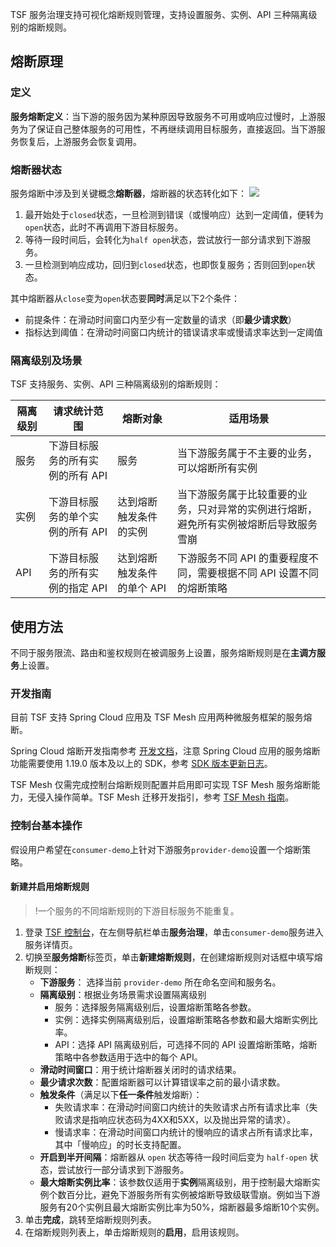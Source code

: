 TSF 服务治理支持可视化熔断规则管理，支持设置服务、实例、API 三种隔离级别的熔断规则。

## 熔断原理

### 定义

**服务熔断定义**：当下游的服务因为某种原因导致服务不可用或响应过慢时，上游服务为了保证自己整体服务的可用性，不再继续调用目标服务，直接返回。当下游服务恢复后，上游服务会恢复调用。

### 熔断器状态

服务熔断中涉及到关键概念**熔断器**，熔断器的状态转化如下：
![](https://main.qcloudimg.com/raw/53bf4d129a01ece7b8a7ff9f4ba7285f.png)

1. 最开始处于`closed`状态，一旦检测到错误（或慢响应）达到一定阈值，便转为`open`状态，此时不再调用下游目标服务。
2. 等待一段时间后，会转化为`half open`状态，尝试放行一部分请求到下游服务。
3. 一旦检测到响应成功，回归到`closed`状态，也即恢复服务；否则回到`open`状态。

其中熔断器从`close`变为`open`状态要**同时**满足以下2个条件：

- 前提条件：在滑动时间窗口内至少有一定数量的请求（即**最少请求数**）
- 指标达到阈值：在滑动时间窗口内统计的错误请求率或慢请求率达到一定阈值 

### 隔离级别及场景

TSF 支持服务、实例、API 三种隔离级别的熔断规则：

| 隔离级别 | 请求统计范围                     | 熔断对象                   | 适用场景                                                     |
| -------- | -------------------------------- | -------------------------- | ------------------------------------------------------------ |
| 服务     | 下游目标服务的所有实例的所有 API | 服务                       | 当下游服务属于不主要的业务，可以熔断所有实例                 |
| 实例     | 下游目标服务的单个实例的所有 API | 达到熔断触发条件的实例     | 当下游服务属于比较重要的业务，只对异常的实例进行熔断，避免所有实例被熔断后导致服务雪崩 |
| API      | 下游目标服务的所有实例的指定 API | 达到熔断触发条件的单个 API | 下游服务不同 API 的重要程度不同，需要根据不同 API 设置不同的熔断策略 |

## 使用方法

不同于服务限流、路由和鉴权规则在被调服务上设置，服务熔断规则是在**主调方服务**上设置。

### 开发指南

目前 TSF 支持 Spring Cloud 应用及 TSF Mesh 应用两种微服务框架的服务熔断。

Spring Cloud 熔断开发指南参考 [开发文档](https://cloud.tencent.com/document/product/649/40581)，注意 Spring Cloud 应用的服务熔断功能需要使用 1.19.0 版本及以上的 SDK，参考 [SDK 版本更新日志](https://cloud.tencent.com/document/product/649/38982)。

TSF Mesh 仅需完成控制台熔断规则配置并启用即可实现 TSF Mesh 服务熔断能力，无侵入操作简单。TSF Mesh 迁移开发指引，参考 [TSF Mesh 指南](https://cloud.tencent.com/document/product/649/17928)。

### 控制台基本操作  

假设用户希望在`consumer-demo`上针对下游服务`provider-demo`设置一个熔断策略。

#### 新建并启用熔断规则

> !一个服务的不同熔断规则的下游目标服务不能重复。

1. 登录 [TSF 控制台](https://console.cloud.tencent.com/tsf)，在左侧导航栏单击**服务治理**，单击`consumer-demo`服务进入服务详情页。
2. 切换至**服务熔断**标签页，单击**新建熔断规则**，在创建熔断规则对话框中填写熔断规则：
   - **下游服务**： 选择当前 `provider-demo` 所在命名空间和服务名。
   - **隔离级别**：根据业务场景需求设置隔离级别
     - 服务：选择服务隔离级别后，设置熔断策略各参数。
     - 实例：选择实例隔离级别后，设置熔断策略各参数和最大熔断实例比率。
     - API：选择 API 隔离级别后，可选择不同的 API 设置熔断策略，熔断策略中各参数适用于选中的每个 API。
   - **滑动时间窗口**：用于统计熔断器关闭时的请求结果。
   - **最少请求次数**：配置熔断器可以计算错误率之前的最小请求数。
   - **触发条件**（满足以下**任一条件**触发熔断）：
     - 失败请求率：在滑动时间窗口内统计的失败请求占所有请求比率（失败请求是指响应状态码为4XX和5XX，以及抛出异常的请求）。
     - 慢请求率：在滑动时间窗口内统计的慢响应的请求占所有请求比率，其中「慢响应」的时长支持配置。
   - **开启到半开间隔**：熔断器从 `open` 状态等待一段时间后变为 `half-open` 状态，尝试放行一部分请求到下游服务。
   - **最大熔断实例比率**：该参数仅适用于**实例**隔离级别，用于控制最大熔断实例个数百分比，避免下游服务所有实例被熔断导致级联雪崩。例如当下游服务有20个实例且最大熔断实例比率为50%，熔断器最多熔断10个实例。
3. 单击**完成**，跳转至熔断规则列表。
4. 在熔断规则列表上，单击熔断规则的**启用**，启用该规则。



  
